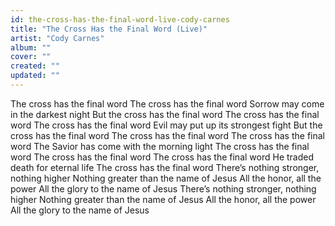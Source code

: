 ```yaml
---
id: the-cross-has-the-final-word-live-cody-carnes
title: "The Cross Has the Final Word (Live)"
artist: "Cody Carnes"
album: ""
cover: ""
created: ""
updated: ""
---
```


The cross has the final word
The cross has the final word
Sorrow may come in the darkest night
But the cross has the final word
The cross has the final word
The cross has the final word
Evil may put up its strongest fight
But the cross has the final word
The cross has the final word
The cross has the final word
The Savior has come with the morning light
The cross has the final word
The cross has the final word
The cross has the final word
He traded death for eternal life
The cross has the final word
There’s nothing stronger, nothing higher
Nothing greater than the name of Jesus
All the honor, all the power
All the glory to the name of Jesus
There’s nothing stronger, nothing higher
Nothing greater than the name of Jesus
All the honor, all the power
All the glory to the name of Jesus